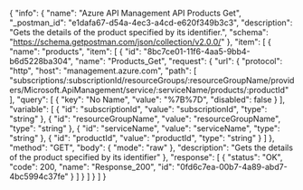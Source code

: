 {
  "info": {
    "name": "Azure API Management API Products Get",
    "_postman_id": "e1dafa67-d54a-4ec3-a4cd-e620f349b3c3",
    "description": "Gets the details of the product specified by its identifier.",
    "schema": "https://schema.getpostman.com/json/collection/v2.0.0/"
  },
  "item": [
    {
      "name": "products",
      "item": [
        {
          "id": "8bc7ce01-11f6-4aa5-9bb4-b6d5228ba304",
          "name": "Products_Get",
          "request": {
            "url": {
              "protocol": "http",
              "host": "management.azure.com",
              "path": [
                "subscriptions/:subscriptionId/resourceGroups/:resourceGroupName/providers/Microsoft.ApiManagement/service/:serviceName/products/:productId"
              ],
              "query": [
                {
                  "key": "No Name",
                  "value": "%7B%7D",
                  "disabled": false
                }
              ],
              "variable": [
                {
                  "id": "subscriptionId",
                  "value": "subscriptionId",
                  "type": "string"
                },
                {
                  "id": "resourceGroupName",
                  "value": "resourceGroupName",
                  "type": "string"
                },
                {
                  "id": "serviceName",
                  "value": "serviceName",
                  "type": "string"
                },
                {
                  "id": "productId",
                  "value": "productId",
                  "type": "string"
                }
              ]
            },
            "method": "GET",
            "body": {
              "mode": "raw"
            },
            "description": "Gets the details of the product specified by its identifier"
          },
          "response": [
            {
              "status": "OK",
              "code": 200,
              "name": "Response_200",
              "id": "0fd6c7ea-00b7-4a89-abd7-4bc5994c37fe"
            }
          ]
        }
      ]
    }
  ]
}